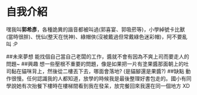# 自我介紹

嘿我叫**郭希彥**，各種詭異的諧音都被叫過(郭喜宴、郭吸菸等)，小學綽號卡比獸(當時很胖)、恍仙(整天在恍神)、綠帽俠(沒被戴過但常戴綠色迷彩帽)，阿不要亂叫 :P

##未來夢想
能找個自己當自己老闆的工作，醬就不會有因為不爽上司而要走人的問題~
##興趣
想一些壓根不重要的問題，像是如果把一片有塗果醬那面朝上的吐司黏在貓咪背上，然後從二樓丟下去，哪面會落地? (是貓腳還是果醬?)
##缺點
動作很慢。任何認識我的人都知道，放學的時候我是最後整理好書包走的。國小有同學說她有次抬餐下樓時在樓梯間看到我在發呆，放完餐回來我還在同一個地方 XD

